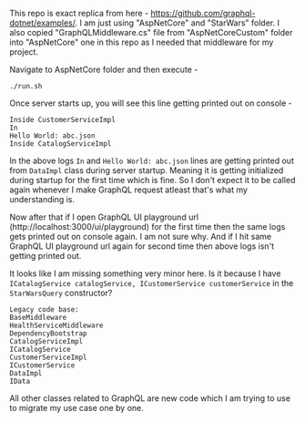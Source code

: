 This repo is exact replica from here - https://github.com/graphql-dotnet/examples/.
I am just using "AspNetCore" and "StarWars" folder. I also copied "GraphQLMiddleware.cs" file from "AspNetCoreCustom" folder into "AspNetCore" one in this repo as I needed that middleware for my project.

Navigate to AspNetCore folder and then execute - 

    ./run.sh

Once server starts up, you will see this line getting printed out on console - 

```
Inside CustomerServiceImpl
In
Hello World: abc.json
Inside CatalogServiceImpl
```

In the above logs `In` and `Hello World: abc.json` lines are getting printed out from `DataImpl` class during server startup. Meaning it is getting initialized during startup for the first time which is fine. So I don't expect it to be called again whenever I make GraphQL request atleast that's what my understanding is.

Now after that if I open GraphQL UI playground url (http://localhost:3000/ui/playground) for the first time then the same logs gets printed out on console again. I am not sure why. And if I hit same GraphQL UI playground url again for second time then above logs isn't getting printed out.

It looks like I am missing something very minor here. Is it because I have `ICatalogService catalogService, ICustomerService customerService` in the `StarWarsQuery` constructor?

```
Legacy code base:
BaseMiddleware
HealthServiceMiddleware
DependencyBootstrap
CatalogServiceImpl
ICatalogService
CustomerServiceImpl
ICustomerService
DataImpl
IData
```

All other classes related to GraphQL are new code which I am trying to use to migrate my use case one by one.
